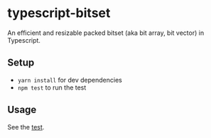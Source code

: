 # typescript-bitset

An efficient and resizable packed bitset (aka bit array, bit vector) in Typescript.

## Setup
* `yarn install` for dev dependencies
* `npm test` to run the test

## Usage
See the [test](./src/BitSet.spec.ts).
